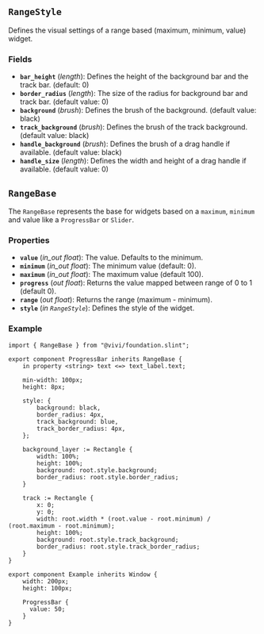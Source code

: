 <!--
SPDX-FileCopyrightText: 2024 vivi developers <vivi-ui@tuta.io>
SPDX-License-Identifier: MIT
-->

## `RangeStyle`

Defines the visual settings of a range based (maximum, minimum, value) widget.

### Fields

- **`bar_height`** (_length_): Defines the height of the background bar and the track bar. (default: 0)
- **`border_radius`** (_length_): The size of the radius for background bar and track bar. (default value: 0)
- **`background`** (_brush_): Defines the brush of the background. (default value: black)
- **`track_background`** (_brush_): Defines the brush of the track background. (default value: black)
- **`handle_background`** (_brush_): Defines the brush of a drag handle if available. (default value: black)
- **`handle_size`** (_length_): Defines the width and height of a drag handle if available. (default value: 0)

## `RangeBase`

The `RangeBase` represents the base for widgets based on a `maximum`, `minimum` and value like a `ProgressBar` or `Slider`.

### Properties

- **`value`** (_in_out_ _float_): The value. Defaults to the minimum.
- **`minimum`** (_in_out_ _float_): The minimum value (default: 0).
- **`maximum`** (_in_out_ _float_): The maximum value (default 100).
- **`progress`** (_out_ _float_): Returns the value mapped between range of 0 to 1 (default 0).
- **`range`** (_out_ _float_): Returns the range (maximum - minimum).
- **`style`** (_in_ _`RangeStyle`_): Defines the style of the widget.

### Example

```slint
import { RangeBase } from "@vivi/foundation.slint";

export component ProgressBar inherits RangeBase {
    in property <string> text <=> text_label.text;

    min-width: 100px;
    height: 8px;

    style: {
        background: black,
        border_radius: 4px,
        track_background: blue,
        track_border_radius: 4px,
    };

    background_layer := Rectangle {
        width: 100%;
        height: 100%;
        background: root.style.background;
        border_radius: root.style.border_radius;
    }

    track := Rectangle {
        x: 0;
        y: 0;
        width: root.width * (root.value - root.minimum) / (root.maximum - root.minimum);
        height: 100%;
        background: root.style.track_background;
        border_radius: root.style.track_border_radius;
    }
}

export component Example inherits Window {
    width: 200px;
    height: 100px;

    ProgressBar {
      value: 50;
    }
}
```
